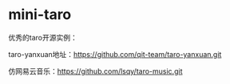 # mini-taro
优秀的taro开源实例：

taro-yanxuan地址：https://github.com/qit-team/taro-yanxuan.git

仿网易云音乐：https://github.com/lsqy/taro-music.git
